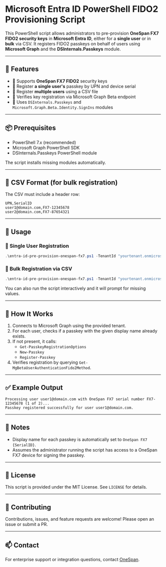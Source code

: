 # Microsoft Entra ID PowerShell FIDO2 Provisioning Script

This PowerShell script allows administrators to pre-provision **OneSpan FX7 FIDO2 security keys** in **Microsoft Entra ID**, either for a **single user** or in **bulk** via CSV. It registers FIDO2 passkeys on behalf of users using **Microsoft Graph** and the **DSInternals.Passkeys** module.

---

## 🔧 Features

- 💠 Supports **OneSpan FX7 FIDO2** security keys
- 👤 Register **a single user's** passkey by UPN and device serial
- 📂 Register **multiple users** using a CSV file
- 🔐 Verifies key registration via Microsoft Graph Beta endpoint
- 🧩 Uses `DSInternals.Passkeys` and `Microsoft.Graph.Beta.Identity.SignIns` modules

---

## 📦 Prerequisites

- PowerShell 7.x (recommended)
- Microsoft Graph PowerShell SDK
- DSInternals.Passkeys PowerShell module

The script installs missing modules automatically.

---

## 📄 CSV Format (for bulk registration)

The CSV must include a header row:

```csv
UPN,SerialID
user1@domain.com,FX7-12345678
user2@domain.com,FX7-87654321
```

---

## 🚀 Usage

### 🔹 Single User Registration

```powershell
.\entra-id-pre-provision-onespan-fx7.ps1 -TenantId "yourtenant.onmicrosoft.com" -UPN "user@domain.com" -SerialID "FX7-12345678"
```

### 🔹 Bulk Registration via CSV

```powershell
.\entra-id-pre-provision-onespan-fx7.ps1 -TenantId "yourtenant.onmicrosoft.com" -CsvFilePath ".\users.csv"
```

You can also run the script interactively and it will prompt for missing values.

---

## 📘 How It Works

1. Connects to Microsoft Graph using the provided tenant.
2. For each user, checks if a passkey with the given display name already exists.
3. If not present, it calls:
   - `Get-PasskeyRegistrationOptions`
   - `New-Passkey`
   - `Register-Passkey`
4. Verifies registration by querying `Get-MgBetaUserAuthenticationFido2Method`.

---

## ✅ Example Output

```text
Processing user user1@domain.com with OneSpan FX7 serial number FX7-12345678 (1 of 2)...
Passkey registered successfully for user user1@domain.com.
```

---

## 📝 Notes

- Display name for each passkey is automatically set to `OneSpan FX7 {SerialID}`.
- Assumes the administrator running the script has access to a OneSpan FX7 device for signing the passkey.

---

## 📄 License

This script is provided under the MIT License. See `LICENSE` for details.

---

## 🤝 Contributing

Contributions, issues, and feature requests are welcome! Please open an issue or submit a PR.

---

## 📫 Contact

For enterprise support or integration questions, contact [OneSpan](https://www.onespan.com).
